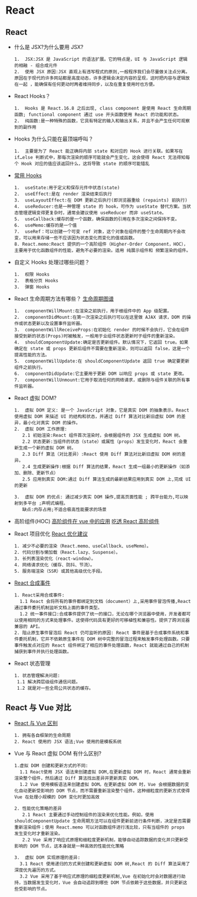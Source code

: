 <!--
 * @Author: TerryMin
 * @Date: 2025-01-07 11:13:52
 * @LastEditors: TerryMin
 * @LastEditTime: 2025-03-05 09:26:47
 * @Description: file not
-->

# React

## React

- 什么是 JSX?为什么要用 JSX?

      1.  JSX:JSX 是 JavaScript 的语法扩展。它的特点是，UI 与 JavaScript 逻辑的相融 - 组合成元件
      2.  使用 JSX 原因:JSX 直观上有违写程式的原则,一般程序我们会尽量做关注点分离。原因在于现代的许多网站都是高度动态，许多逻辑会决定内容的呈现，这时把内容与逻辑放在一起 ，能确保有任何更动时两者维持同步，以及在重复使用时也方便。

- React Hooks？

      1.  Hooks 是 React.16.8 之后出现, class component 是使用 React 生命周期函数; functional component 通过 use 开头函数使用 React 的功能和状态。
      2.  纯函数:是一种特殊的函数，它具有特定的输入和输出关系，并且不会产生任何可观察到的副作用

- Hooks 为什么只能在最顶端呼叫？

      1.  主要是为了 React 能正确将内部 state 和对应的 Hook 进行关联。如果写在 if…else 判断式中，那每次渲染的顺序可能就会产生变化，这会使得 React 无法得知每个 Hook 对应的值应该返回什么，这将导致 state 的顺序可能错乱

- [常用 Hooks](https://juejin.cn/post/7118937685653192735)

      1.  useState:用于定义和保存元件中状态(state)
      2.  useEffect:是在 render 渲染结束后执行
      3.  useLayoutEffect:在 DOM 更新之后执行(即浏览器重绘 (repaints) 前执行)
      4.  useReducer:也是一种管理 state 的 hook，可作为 useState 替代方案。当状态管理逻辑变得更复杂时，通常会建议使用 useReducer 而非 useState。
      5.  useCallback:缓存的是一个函数，确保函数的引用在多次渲染之间保持不变。
      6.  useMemo:缓存的是一个值
      7.  useRef：可以创建一个可变 ref 对象，这个对象在组件的整个生命周期内不会改变，可以用来存储一些不应该因为状态变化而变化的值或函数。
      8. React.memo:React 提供的一个高阶组件（Higher-Order Component，HOC），主要用于优化函数组件的性能，避免不必要的渲染。适用 纯展示组件和 频繁渲染的组件。

- 自定义 Hooks 处理过哪些问题？

      1.  权限 Hooks
      2.  表格分页 Hooks
      3.  弹窗 Hooks

- React 生命周期方法有哪些？
  [生命周期图谱](https://cloud.tencent.com/developer/article/2204517)

      1.  componentWillMount:在渲染之前执行，用于根组件中的 App 级配置。
      2.  componentDidMount:在第一次渲染之后执行可以在这里做 AJAX 请求，DOM 的操作或状态更新以及设置事件监听器。
      3.  componentWillReceiveProps:在初始化 render 的时候不会执行，它会在组件接受到新的状态(Props)时被触发，一般用于业组件状态更新时子组件的重新渲染。
      4.  shouldComponentUpdate:确定是否更新组件。默认情况下，它返回 true。如果确定在 state 或 props 更新后组件不需要在重新渲染，则可以返回 false，这是一个提高性能的方法。
      5.  componentWillUpdate:在 shouldComponentUpdate 返回 true 确定要更新组件之前执行。
      6.  componentDidUpdate:它主要用于更新 DOM 以响应 props 或 state 更改。
      7.  componentWillUnmount:它用于取消任何的网络请求，或删除与组件关联的所有事件监听器。

- React 虚拟 DOM?

      1.  虚拟 DOM 定义: 是一个 JavaScript 对象，它是真实 DOM 的抽象表示。React 使用虚拟 DOM 来描述 UI 的结构和状态，并通过 Diff 算法对比新旧虚拟 DOM 的差异，最小化对真实 DOM 的操作。
      2.  虚拟 DOM 工作原理:
         2.1 初始渲染:React 组件首次渲染时，会根据组件的 JSX 生成虚拟 DOM 树。
         2.2 状态更新:当组件的状态（state）或属性（props）发生变化时，React 会重新生成一个新的虚拟 DOM 树。
         2.3 Diff 算法（对比差异）:React 使用 Diff 算法对比新旧虚拟 DOM 树的差异。
         2.4 生成更新操作:根据 Diff 算法的结果，React 生成一组最小的更新操作（如添加、删除、更新节点）
         2.5 应用到真实 DOM:通过 Diff 算法生成的最新结果应用到真实 DOM 上,完成 UI 的更新

      3.  虚拟 DOM 的优点: 通过减少真实 DOM 操作,提高页面性能 ; 跨平台能力,可以映射到多平台 ;声明式编程。
         缺点:内存占用;不适合极高性能要求的场景

- 高阶组件(HOC)
  [高阶组件在 vue 中的应用](https://juejin.cn/post/6844904094885216269)
  [吃透 React 高阶组件](https://juejin.cn/post/6940422320427106335#heading-25)

- React 项目优化
  [React 优化建议](https://juejin.cn/post/6908895801116721160)

      1. 减少不必要的渲染（React.memo、useCallback、useMemo）。
      2. 代码分割与懒加载（React.lazy、Suspense）。
      3. 长列表渲染优化（react-window）。
      4. 网络请求优化（缓存、防抖、节流）。
      5. 服务端渲染（SSR）或其他高级优化手段。

- [React 合成事件](https://vue3js.cn/interview/React/SyntheticEvent.html)

      1. React采用合成事件:
        1.1 React 会将所有的事件都绑定到文档（document）上,采用事件冒泡传播,React通过事件委托机制监听文档上面的事件类型。
        1.2 统一事件接口:合成事件提供了统一的接口，无论在哪个浏览器中使用，开发者都可以使用相同的方式来处理事件。这使得代码具有更好的可移植性和兼容性。提供了跨浏览器兼容的 API。
      2. 阻止原生事件冒泡后 React 仍可监听的原因: React 事件是基于合成事件系统和事件委托机制，它并不依赖原生事件在 DOM 树中完整的冒泡过程来触发事件处理函数。只要事件触发点对应的 React 组件绑定了相应的事件处理函数，React 就能通过自己的机制捕获到事件并执行处理函数。

- React 状态管理

      1. 状态管理解决问题:
       1.1 解决跨层级组件通信问题。
       1.2 就是对一些全局公共状态的缓存。

## React 与 Vue 对比

- [React 与 Vue 区别](https://zhuanlan.zhihu.com/p/180455618)

      1. 拥有各自框架的生命周期
      2. React 使用的 JSX 语法;Vue 使用的是模板系统

- Vue 与 React 虚拟 DOM 有什么区别?

      1.虚拟 DOM 创建和更新方式的不同:
        1.1 React使用 JSX 语法来创建虚拟 DOM,在更新虚拟 DOM 时，React 通常会重新渲染整个组件，然后通过 Diff 算法找出差异并更新真实 DOM。
        1.2 Vue 使用模板语法来创建虚拟 DOM。在更新虚拟 DOM 时，Vue 会根据数据的变化自动更新受影响的 DOM 节点，而不需要重新渲染整个组件。这种细粒度的更新方式使得 Vue 在处理小规模的 DOM 变化时更加高效

      2. 性能优化策略的差异
         2.1 React 主要通过手动控制组件的渲染来优化性能。例如，使用 shouldComponentUpdate 生命周期方法可以在组件更新前进行条件判断，决定是否需要重新渲染组件；使用 React.memo 可以对函数组件进行浅比较，只有当组件的 props 发生变化时才重新渲染。
         2.2 Vue 采用了响应式原理和细粒度更新机制，能够自动追踪数据的变化并只更新受影响的 DOM 节点，这本身就是一种高效的性能优化策略

      3.  虚拟 DOM 实现原理的差异:
        3.1 React 使用递归的方式来创建和更新虚拟 DOM 树,React 的 Diff 算法采用了深度优先遍历的方式。
        3.2 Vue 采用了基于响应式原理的细粒度更新机制,Vue 在初始化时会对数据进行劫持，当数据发生变化时，Vue 会自动追踪到哪些 DOM 节点依赖于这些数据，并只更新这些受影响的节点。
